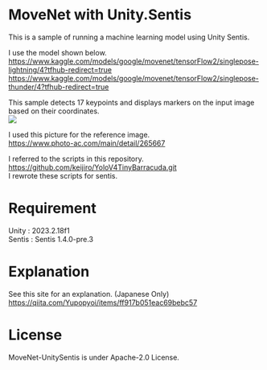 # MoveNet with Unity.Sentis
This is a sample of running a machine learning model using Unity Sentis. 

I use the model shown below.  
https://www.kaggle.com/models/google/movenet/tensorFlow2/singlepose-lightning/4?tfhub-redirect=true  
https://www.kaggle.com/models/google/movenet/tensorFlow2/singlepose-thunder/4?tfhub-redirect=true

This sample detects 17 keypoints and displays markers on the input image based on their coordinates.  
![](https://github.com/Yupopyoi/MoveNet-UnitySentis/assets/68218961/3b910232-6472-4c09-857b-20c7dcb802e5)

I used this picture for the reference image.  
https://www.photo-ac.com/main/detail/265667  

I referred to the scripts in this repository.  
https://github.com/keijiro/YoloV4TinyBarracuda.git  
I rewrote these scripts for sentis.

# Requirement

Unity : 2023.2.18f1  
Sentis : Sentis 1.4.0-pre.3

# Explanation

See this site for an explanation. (Japanese Only)
https://qiita.com/Yupopyoi/items/ff917b051eac69bebc57

# License
MoveNet-UnitySentis is under Apache-2.0 License.
